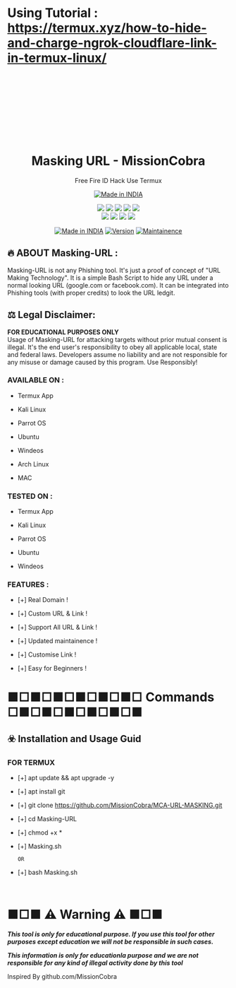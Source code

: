 # Using Tutorial : https://termux.xyz/how-to-hide-and-charge-ngrok-cloudflare-link-in-termux-linux/


  <p>&nbsp;</p><p><br /></p><p><br /></p><p><br /></p>
  <p>&nbsp;</p>



<h1 align="center">Masking URL - MissionCobra</h1>
<p align="center">
  Free Fire ID Hack Use Termux
</p>
<p align="center">
<a href="https://www.MissionCobra.in/free-fire-account-hack-phishing-tool-with-termux"><img title="Made in INDIA" src="https://img.shields.io/badge/MADE%20IN-INDIA-SCRIPT?colorA=%23ff8100&colorB=%23017e40&colorC=%23ff0000&style=for-the-badge"></a>
</p>

</p>


<p align="center">
    <img src="https://img.shields.io/badge/Version-2.2-blue?style=for-the-badge&color=blue">
     <img src="https://img.shields.io/github/stars/MissionCobra/Masking-URL?style=for-the-badge&color=magenta">
  <img src="https://img.shields.io/github/forks/MissionCobra/Masking-URL?color=cyan&style=for-the-badge&color=purple">
  <img src="https://img.shields.io/github/issues/MissionCobra/Masking-URL?color=red&style=for-the-badge">
    <img src="https://img.shields.io/github/license/MissionCobra/Masking-URL?style=for-the-badge&color=blue">
<br>
    <img src="https://img.shields.io/badge/Author-COBRA-green?style=flat-square">
    <img src="https://img.shields.io/badge/Open%20Source-No-orange?style=flat-square">
    <img src="https://img.shields.io/badge/Maintained-Yes-cyan?style=flat-square">
    <img src="https://img.shields.io/badge/Written%20In-Shell-blue?style=flat-square">
</p>

<p align="center">
<a href="https://www.MissionCobra.in/free-fire-account-hack-phishing-tool-with-termux"><img title="Made in INDIA" src="https://img.shields.io/badge/Tool-FreeFirePhishing-green.svg"></a>
<a href="https://www.MissionCobra.in/free-fire-account-hack-phishing-tool-with-termux"><img title="Version" src="https://img.shields.io/badge/Version-2.2-green.svg?style=flat-square"></a>
<a href="https://www.MissionCobra.in/free-fire-account-hack-phishing-tool-with-termux"><img title="Maintainence" src="https://img.shields.io/badge/Admin-COBRA-green.svg"></a>
</p>

<p align="center">

</p>


## 🔥 ABOUT Masking-URL :

Masking-URL is not any Phishing tool. It's just a proof of concept of "URL Making Technology". It is a simple Bash Script to hide any URL under a normal looking URL (google.com or facebook.com). It can be integrated into Phishing tools (with proper credits) to look the URL ledgit.

## ⚖️ Legal Disclaimer:
**FOR EDUCATIONAL PURPOSES ONLY** <br />
Usage of Masking-URL for attacking targets without prior mutual consent is illegal. It's the end user's responsibility to obey all applicable local, state and federal laws. Developers assume no liability and are not responsible for any misuse or damage caused by this program. Use Responsibly!


### AVAILABLE ON :

* Termux App

* Kali Linux

* Parrot OS

* Ubuntu

* Windeos

* Arch Linux

* MAC

### TESTED ON :

* Termux App

* Kali Linux
 
* Parrot OS
 
* Ubuntu

* Windeos


### FEATURES :

* [+] Real Domain !

* [+] Custom URL & Link !

* [+] Support All URL & Link !

* [+] Updated maintainence !

* [+] Customise Link !

* [+] Easy for Beginners !





# ■□■□■□■□■□■□ Commands □■□■□■□■□■□■

## ☣️ Installation and Usage Guid

### FOR TERMUX

* [+] apt update && apt upgrade -y

* [+] apt install git

* [+] git clone https://github.com/MissionCobra/MCA-URL-MASKING.git

* [+] cd Masking-URL

* [+] chmod +x *

* [+] Masking.sh
    
      OR

* [+] bash Masking.sh
<p><br /></p>


# ■□■ ⚠ Warning ⚠ ■□■

***This tool is only for educational purpose. If you use this tool for other purposes except education we will not be responsible in such cases.***

***This information is only for educationla purpose and we are not responsible for any kind of illegal activity done by this tool***


Inspired By  github.com/MissionCobra
